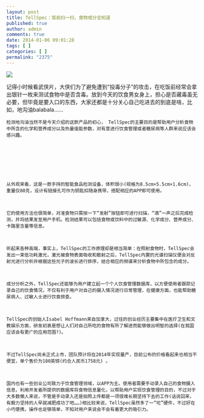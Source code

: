 ```yaml
---
layout: post
title: TellSpec：饭前扫一扫，食物成分全知道
published: true
author: admin
comments: true
date: 2014-01-06 09:01:28
tags: [ ]
categories: [ ]
permalink: "2375"
---
```

![][1]

记得小时候看武侠片，大侠们为了避免遭到“投毒分子”的攻击，在吃饭前经常会拿出银针一枚来测试食物中是否含毒。放到今天的饮食男女身上，担心是否藏毒虽无必要，但毕竟是要入口的东西，大家还都是十分关心自己吃进去的到底是啥，比如，地沟油balabala……


  
    检测地沟油当然不是今天介绍的这款产品的初心， TellSpec的主要目的是帮助用户分析食物中所含的化学和营养成分以及热量值能参数，对有意进行饮食管理或者糖尿病等人群来说应该会感兴趣。
  






  
    从外观来看，这是一款手持的智能食品检测设备，体积很小(规格为8.5cm×5.5cm×1.6cm)，重量仅80克，设计有链接孔可作为钥匙扣随身携带，搭配相应的APP即可使用。
  
  
  
    它的使用方法也很简单，对准食物只需按一下“发射”按钮即可进行扫描，“滴”一声之后完成检测，并将结果发至用户手机。检测结果可以包括食物或饮料中的过敏源、化学成分、营养成分、卡路里含量等信息。
  
  
  
    听起来各种高端，事实上，TellSpec的工作原理却是相当简单：在照射食物时，TellSpec会发出一束低功耗激光，激光被食物表面吸收和散射之后，TellSpec内置的光谱扫描仪便会对反射光进行分析并根据这些光子的波长进行排序，结合相应的频谱来分析食物中所包含的成分。
  
  
  
    成分分析之外，TellSpec还能够为用户建立起一个个人饮食管理数据库，以方便使用者跟踪记录自己的饮食情况，不仅有利于用户对自己的摄入情况进行日常管理，在健康方面，也能帮助糖尿病人、过敏人士进行饮食排查。
  
  
  
    TellSpec的创始人Isabel Hoffmann来自加拿大，过往的创业经历主要集中在医疗卫生和文教娱乐方面，研发初衷是想让人们对自己所吃的食物有所了解进而能够做出明智的选择(在我国应该会有更广的应用范围?)。
  
  
  
    不过TellSpec尚未正式上市，团队预计将在2014年实现量产，目前公布的价格看起来也相当不便宜，单个售价为180英镑(约合人民币1758元) 。
  
  
  
    国内也有一些创业公司致力于饮食管理领域，以APP为主。使用者需要手动录入自己的食物摄入信息，利用开发者所提供的数据库将食物信息量化，以帮助用户实现饮食管理的目的，不过对于大多数懒人来说，不管是手动录入还是拍照上传都是一项很难长期坚持下去的工作(话说回来，有毅力坚持的人早就减肥成功了吧……)相比较来说，TellSpec虽然多了一“坨”硬件，不过好在小巧便携，操作也足够简单，不知对用户来说会不会有着更大的吸引力。
  


 [1]: http://yongz.com/yz/wp-content/uploads/2014/04/df7214d72434ed19f1fb06a2e86378aa.png
